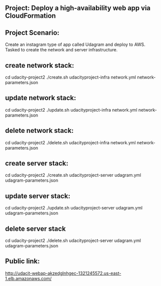 ## Project: Deploy a high-availability web app via CloudFormation

## Project Scenario: 
Create an instagram type of app called Udagram and deploy to AWS. 
Tasked to create the network and server infrastructure. 

## create network stack: 
cd udacity-project2
./create.sh udacityproject-infra network.yml network-parameters.json

## update network stack: 
cd udacity-project2
./update.sh udacityproject-infra network.yml network-parameters.json

## delete network stack: 
cd udacity-project2
./delete.sh udacityproject-infra network.yml network-parameters.json

## create server stack: 
cd udacity-project2
./create.sh udacityproject-server udagram.yml udagram-parameters.json

## update server stack:
cd udacity-project2
./update.sh udacityproject-server udagram.yml udagram-parameters.json

## delete server stack
cd udacity-project2
./delete.sh udacityproject-server udagram.yml udagram-parameters.json

## Public link: 
http://udacit-webap-akzedglnhgec-1321245572.us-east-1.elb.amazonaws.com/

